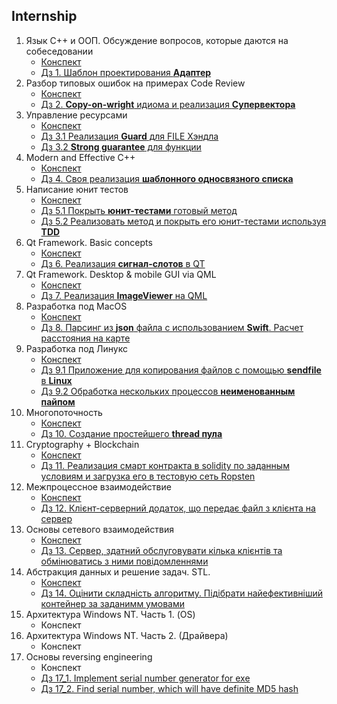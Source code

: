 ## Internship

1. Язык С++ и ООП. Обсуждение вопросов, которые даются на собеседовании
    + [Конспект](part1/)
    + [Дз 1. Шаблон проектирования **Адаптер**](part1/dz_1/)
2. Разбор типовых ошибок на примерах Code Review
    + [Конспект](part2/)
    + [Дз 2. **Сopy-on-wright** идиома и реализация **Супервектора**](part2/dz_2/)
3. Управление ресурсами
    + [Конспект](part3/)
    + [Дз 3.1 Реализация **Guard** для FILE Хэндла](part3/dz_3/)
    + [Дз 3.2 **Strong guarantee** для функции](part3/dz_3/)
4. Modern and Effective C++
    + [Конспект](part4/)
    + [Дз 4. Своя реализация **шаблонного односвязного списка**](part4/dz_4/)
5. Написание юнит тестов
    + [Конспект](part5/)
    + [Дз 5.1 Покрыть **юнит-тестами** готовый метод](part5/dz_5/)
    + [Дз 5.2 Реализовать метод и покрыть его юнит-тестами используя **TDD**](part5/dz_5/)
6. Qt Framework. Basic concepts
    + [Конспект](part6/)
    + [Дз 6. Реализация **сигнал-слотов** в QT](part6/dz_6/)
7. Qt Framework. Desktop & mobile GUI via QML
    + [Конспект](part7/)
    + [Дз 7. Реализация **ImageViewer** на QML](part7/dz_7/)
8. Разработка под MacOS
    + [Конспект](part8/)
    + [Дз 8. Парсинг из **json** файла с использованием **Swift**. Расчет расстояния на карте ](part8/dz_8/)
9. Разработка под Линукс
    + [Конспект](part9/)
    + [Дз 9.1 Приложение для копирования файлов с помощью **sendfile** в **Linux**](part9/dz_9/)
    + [Дз 9.2 Обработка нескольких процессов **неименованным пайпом**](part9/dz_9/)
10. Многопоточность
    + [Конспект](part10/)
    + [Дз 10. Создание простейшего **thread пула**](part10/dz_10/)
11. Cryptography + Blockchain
    + [Конспект](part11/)
    + [Дз 11. Реализация смарт контракта в solidity по заданным условиям и загрузка его в тестовую сеть Ropsten](part11/dz_11/)
12. Межпроцессное взаимодействие
    + [Конспект](part12/)
    + [Дз 12. Клієнт-серверний додаток, що передає файл з клієнта на сервер](part12/dz_12/)
13. Основы сетевого взаимодействия
    + [Конспект](part13/)
    + [Дз 13. Сервер, здатний обслуговувати кілька клієнтів та обмінюватись з ними повідомленнями](part13/dz_13/)
14. Абстракция данных и решение задач. STL.
    + [Конспект](part14/)
    + [Дз 14. Оцінити складність алгоритму. Підібрати найефективніший контейнер за заданимм умовами](part14/dz_14/)
15. Архитектура Windows NT. Часть 1. (OS)
    + Конспект
16. Архитектура Windows NT. Часть 2. (Драйвера)
    + Конспект
17. Основы reversing engineering
    + Конспект
    + [Дз 17_1. Implement serial number generator for exe](part17/dz_17/)
    + [Дз 17_2. Find serial number, which will have definite MD5 hash](part17/dz_17/)

